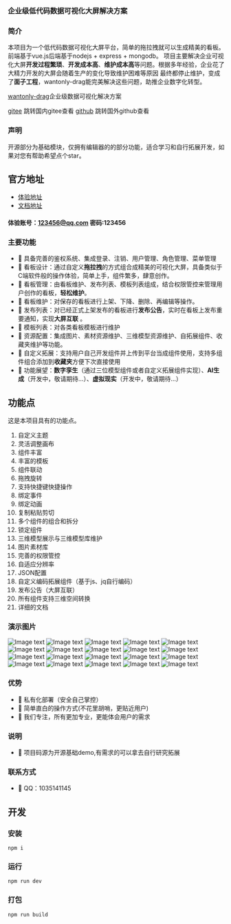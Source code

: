 

### 企业级低代码数据可视化大屏解决方案

### 简介
本项目为一个低代码数据可视化大屏平台，简单的拖拉拽就可以生成精美的看板。前端基于vue.js后端基于nodejs + express + mongodb。
项目主要解决企业可视化大屏**开发过程繁琐**、**开发成本高**、**维护成本高**等问题。根据多年经验，企业花了大精力开发的大屏会随着生产的变化导致维护困难等原因
最终都停止维护，变成了**面子工程**，wantonly-drag能完美解决这些问题，助推企业数字化转型。

[wantonly-drag](http://wantonly-drag.com.cn)企业级数据可视化解决方案

[gitee](https://gitee.com/wei_feng_qin/wantonly-drag-open) 跳转国内gitee查看
[github](https://github.com/1035141145/wantonly-drag-open) 跳转国外github查看
### 声明
开源部分为基础模块，仅拥有编辑器的的部分功能，适合学习和自行拓展开发，如果对您有帮助希望点个star。

## 官方地址
* [体验地址](http://wantonly-drag.com.cn/)
* [文档地址](http://wantonly-drag.com.cn/doc/)

#### 体验账号：123456@qq.com 密码:123456

### 主要功能

- 🍑 具备完善的鉴权系统、集成登录、注销、用户管理、角色管理、菜单管理  
- 🍐 看板设计：通过自定义**拖拉拽**的方式组合成精美的可视化大屏，具备类似于C端软件般的操作体验，简单上手，组件繁多，肆意创作。
- 🍎 看板管理：由看板维护、发布列表、模板列表组成，结合权限管控来管理用户创作的看板，**轻松维护**。
- 🍉 看板维护：对保存的看板进行上架、下降、删除、再编辑等操作。
- 🍉 发布列表：对已经正式上架发布的看板进行**发布公告**，实时在看板上发布重要通知，实现**大屏互联** 。
- 🍇 模板列表：对各类看板模板进行维护
- 🍇 资源配置：集成图片、素材资源维护、三维模型资源维护、自拓展组件、收藏夹维护等功能。
- 🍇 自定义拓展：支持用户自己开发组件并上传到平台当成组件使用，支持多组件组合添加到**收藏夹**方便下次直接使用
- 🍇 功能展望：**数字孪生**（通过三位模型组件或者自定义拓展组件实现）、**AI生成**（开发中，敬请期待...）、**虚拟现实**（开发中，敬请期待...）


## 功能点
这是本项目具有的功能点。
1. 自定义主题
1. 灵活调整画布
1. 组件丰富
1. 丰富的模板
1. 组件联动
1. 拖拽旋转
1. 支持快捷键快捷操作
1. 绑定事件
1. 绑定动画
1. 复制粘贴剪切
1. 多个组件的组合和拆分
1. 锁定组件
1. 三维模型展示与三维模型库维护
1. 图片素材库
1. 完善的权限管控
1. 自适应分辨率
1. JSON配置
1. 自定义编码拓展组件（基于js、jq自行编码）
1. 发布公告（大屏互联）
1. 所有组件支持三维空间转换
1. 详细的文档

### 演示图片
![Image text](https://gitee.com/wei_feng_qin/wantonly-drag-open/raw/master/src/assets/1.png)
![Image text](https://gitee.com/wei_feng_qin/wantonly-drag-open/raw/master/src/assets/2.png)
![Image text](https://gitee.com/wei_feng_qin/wantonly-drag-open/raw/master/src/assets/3.png)
![Image text](https://gitee.com/wei_feng_qin/wantonly-drag-open/raw/master/src/assets/4.png)
![Image text](https://gitee.com/wei_feng_qin/wantonly-drag-open/raw/master/src/assets/5.png)
![Image text](https://gitee.com/wei_feng_qin/wantonly-drag-open/raw/master/src/assets/6.png)
![Image text](https://gitee.com/wei_feng_qin/wantonly-drag-open/raw/master/src/assets/7.png)
![Image text](https://gitee.com/wei_feng_qin/wantonly-drag-open/raw/master/src/assets/8.png)
![Image text](https://gitee.com/wei_feng_qin/wantonly-drag-open/raw/master/src/assets/%E5%BE%AE%E4%BF%A1%E6%88%AA%E5%9B%BE_20230414204243.png)
![Image text](https://gitee.com/wei_feng_qin/wantonly-drag-open/raw/master/src/assets/%E5%BE%AE%E4%BF%A1%E6%88%AA%E5%9B%BE_20230414204325.png)
![Image text](https://gitee.com/wei_feng_qin/wantonly-drag-open/raw/master/src/assets/%E5%BE%AE%E4%BF%A1%E6%88%AA%E5%9B%BE_20230414204350.png)
![Image text](https://gitee.com/wei_feng_qin/wantonly-drag-open/raw/master/src/assets/%E5%BE%AE%E4%BF%A1%E6%88%AA%E5%9B%BE_20230414204409.png)
![Image text](https://gitee.com/wei_feng_qin/wantonly-drag-open/raw/master/src/assets/%E5%BE%AE%E4%BF%A1%E6%88%AA%E5%9B%BE_20230414204422.png)
![Image text](https://gitee.com/wei_feng_qin/wantonly-drag-open/raw/master/src/assets/%E5%BE%AE%E4%BF%A1%E6%88%AA%E5%9B%BE_20230414204543.png)
![Image text](https://gitee.com/wei_feng_qin/wantonly-drag-open/raw/master/src/assets/q1.png)
![Image text](https://gitee.com/wei_feng_qin/wantonly-drag-open/raw/master/src/assets/q2.png)
![Image text](https://gitee.com/wei_feng_qin/wantonly-drag-open/raw/master/src/assets/q3.png)
![Image text](https://gitee.com/wei_feng_qin/wantonly-drag-open/raw/master/src/assets/q4.png)
![Image text](https://gitee.com/wei_feng_qin/wantonly-drag-open/raw/master/src/assets/q5.png)
![Image text](https://gitee.com/wei_feng_qin/wantonly-drag-open/raw/master/src/assets/q6.png)



### 优势

- 🍑 私有化部署（安全自己掌控） 
- 🍐 简单直白的操作方式(不花里胡哨，更贴近用户)
- 🍇 我们专注，所有更加专业，更能体会用户的需求




### 说明

- 🍑 项目码源为开源基础demo,有需求的可以拿去自行研究拓展


### 联系方式

- 🍑 QQ：1035141145

## 开发
### 安装
```
npm i
```
### 运行
```
npm run dev
```
### 打包
```
npm run build
```

